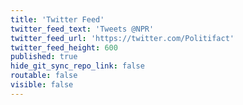 ```yaml
---
title: 'Twitter Feed'
twitter_feed_text: 'Tweets @NPR'
twitter_feed_url: 'https://twitter.com/Politifact'
twitter_feed_height: 600
published: true
hide_git_sync_repo_link: false
routable: false
visible: false
---
```


